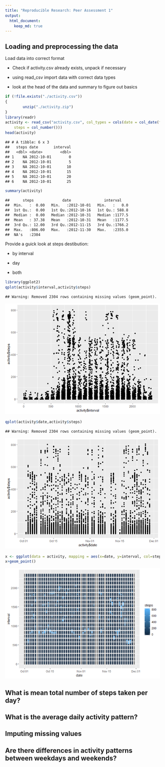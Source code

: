 ```yaml
---
title: "Reproducible Research: Peer Assessment 1"
output: 
  html_document:
    keep_md: true
---
```



## Loading and preprocessing the data
Load data into correct format

* Check if activity.csv already exists, unpack if necessary

* using read_csv import data with correct data types

* look at the head of the data and summary to figure out basics


```r
if (!file.exists("./activity.csv"))
{
        unzip("./activity.zip")
}
library(readr)
activity <- read_csv("activity.csv", col_types = cols(date = col_date(format = "%Y-%m-%d"), 
    steps = col_number()))
head(activity)
```

```
## # A tibble: 6 x 3
##   steps date       interval
##   <dbl> <date>        <dbl>
## 1    NA 2012-10-01        0
## 2    NA 2012-10-01        5
## 3    NA 2012-10-01       10
## 4    NA 2012-10-01       15
## 5    NA 2012-10-01       20
## 6    NA 2012-10-01       25
```

```r
summary(activity)
```

```
##      steps             date               interval     
##  Min.   :  0.00   Min.   :2012-10-01   Min.   :   0.0  
##  1st Qu.:  0.00   1st Qu.:2012-10-16   1st Qu.: 588.8  
##  Median :  0.00   Median :2012-10-31   Median :1177.5  
##  Mean   : 37.38   Mean   :2012-10-31   Mean   :1177.5  
##  3rd Qu.: 12.00   3rd Qu.:2012-11-15   3rd Qu.:1766.2  
##  Max.   :806.00   Max.   :2012-11-30   Max.   :2355.0  
##  NA's   :2304
```
Provide a guick look at steps destibution:

* by interval

* day

* both


```r
library(ggplot2)
qplot(activity$interval,activity$steps)
```

```
## Warning: Removed 2304 rows containing missing values (geom_point).
```

![](PA1_results_files/figure-html/unnamed-chunk-2-1.png)<!-- -->

```r
qplot(activity$date,activity$steps)
```

```
## Warning: Removed 2304 rows containing missing values (geom_point).
```

![](PA1_results_files/figure-html/unnamed-chunk-2-2.png)<!-- -->

```r
x <- ggplot(data = activity, mapping = aes(x=date, y=interval, col=steps))
x+geom_point()
```

![](PA1_results_files/figure-html/unnamed-chunk-2-3.png)<!-- -->

## What is mean total number of steps taken per day?



## What is the average daily activity pattern?



## Imputing missing values



## Are there differences in activity patterns between weekdays and weekends?
